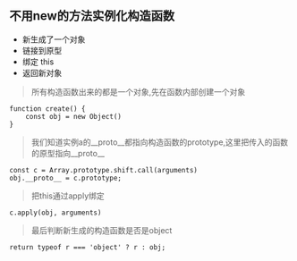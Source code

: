 ## 不用new的方法实例化构造函数
- 新生成了一个对象
- 链接到原型
- 绑定 this
- 返回新对象

> 所有构造函数出来的都是一个对象,先在函数内部创建一个对象
```
function create() {
    const obj = new Object()
}
```

> 我们知道实例a的__proto__都指向构造函数的prototype,这里把传入的函数的原型指向__proto__
```
const c = Array.prototype.shift.call(arguments)
obj.__proto__ = c.prototype;
```

> 把this通过apply绑定
```
c.apply(obj, arguments)
```

>最后判断新生成的构造函数是否是object
```
return typeof r === 'object' ? r : obj;
```